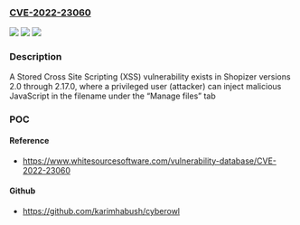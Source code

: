 ### [CVE-2022-23060](https://cve.mitre.org/cgi-bin/cvename.cgi?name=CVE-2022-23060)
![](https://img.shields.io/static/v1?label=Product&message=Shopizer&color=blue)
![](https://img.shields.io/static/v1?label=Version&message=n%2Fa&color=blue)
![](https://img.shields.io/static/v1?label=Vulnerability&message=CWE-79%20Cross-site%20Scripting%20(XSS)&color=brighgreen)

### Description

A Stored Cross Site Scripting (XSS) vulnerability exists in Shopizer versions 2.0 through 2.17.0, where a privileged user (attacker) can inject malicious JavaScript in the filename under the “Manage files” tab

### POC

#### Reference
- https://www.whitesourcesoftware.com/vulnerability-database/CVE-2022-23060

#### Github
- https://github.com/karimhabush/cyberowl

